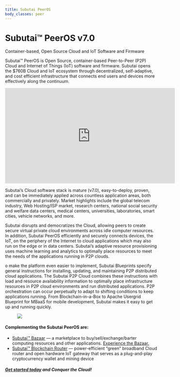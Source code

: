 ```yaml
---
title: Subutai PeerOS
body_classes: peer
---
```


<div class="banner" markdown="1">

<h1>Subutai™ PeerOS v7.0</h1>
<p>Container-based, Open Source Cloud and IoT Software and Firmware</p>
<div class="arrowDown">
<a href="#"><i class="fas fa-chevron-down"></i></a>
</div>

</div>

<div class="container">
    <div class="halfCol">
        <p>Subutai™ PeerOS is Open Source, container-based Peer-to-Peer (P2P) Cloud and Internet of Things (IoT) software and firmware. Subutai opens the $760B Cloud and IoT ecosystem through decentralized, self-adaptive, and cost efficient infrastructure that connects end users and devices more effectively along the continuum.</p>
    </div>
    <div class="halfCol videoWrap">
        <iframe width="560" height="315" src="https://www.youtube.com/embed/LoL78YR178U?rel=0" frameborder="0" allow="autoplay; encrypted-media" allowfullscreen></iframe>
    </div>
</div>
<div class="smallContainer">
    <div class="textBlock">
        <p>Subutai’s Cloud software stack is mature (v7.0), easy-to-deploy, proven, and can be immediately applied across countless application areas, both commercially and privately. Market highlights include the global telecom industry, Web Hosting/ISP market, research centers, national social security and welfare data centers, medical centers, universities, laboratories, smart cities, vehicle networks, and more.</p>
        <p>Subutai disrupts and democratizes the Cloud, allowing peers to create secure virtual private cloud environments across idle computer resources. In addition, Subutai PeerOS efficiently and securely connects devices, the IoT, on the periphery of the Internet to cloud applications which may also run on the edge or in data centers. Subutai’s adaptive resource provisioning uses machine learning and analytics to optimally place resources to meet the needs of the applications running in P2P clouds.</p>
        <p>o make the platform even easier to implement, Subutai Blueprints specify general instructions for installing, updating, and maintaining P2P distributed cloud applications. The Subutai P2P Cloud combines these instructions with load and resource availability information to optimally place infrastructure resources in P2P cloud environments and run distributed applications. P2P orchestration can occur perpetually to adapt to shifting conditions to keep applications running. From Blockchain-in-a-Box to Apache Usergrid Blueprint for MBaaS for mobile development, Subutai makes it easy to get up and running quickly.</p>
    </div>
</div>
<div class="container">
    <figure class="fullImg">
        <img src="../images/peeros-02.jpg">
    </figure>
</div>
<div class="smallContainer">
    <div class="topicWrap">
        <h4>Complementing the Subutai PeerOS are:</h4>
        <ul>
            <li><a href="#">Subutai™ Bazaar</a> — a marketplace to buy/sell/exchange/barter computing resources and other applications. <a href="#">Experience the Bazaar.</a></li>
            <li><a href="#">Subutai™ Blockchain Router</a> — power-efficient “green” broadband Cloud router and open hardware IoT gateway that serves as a plug-and-play cryptocurrency wallet and mining device</li>
        </ul>
    </div>
    <h5><a href="#">Get started today</a> and Conquer the Cloud!</h5>
</div>